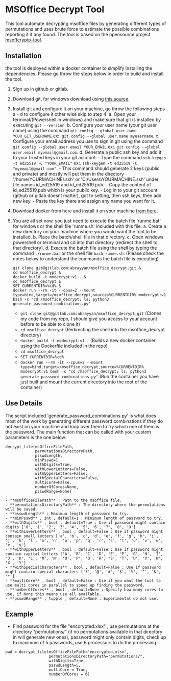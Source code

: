 # MSOffice Decrypt Tool

This tool automate decrypting msoffice files by generating different types of permutations and uses brute force to estimate
the possible combinations reporting it if any found. The tool is based on the opensource project [msoffcrypto-tool](link_to_msoffcrypto_tool).


## Installation

the tool is deployed within a docker container to simplify installing the dependencies. Please go throw the steps below in order to build and install the tool.

1. Sign up in github or gitlab.
2. Download git, for windows download using [this source](https://git-scm.com/downloads). 
3. Install git and configure it on your machine, go throw the following steps a - d to configure it other wise skip to step 4.
	a. Open your terminal/(Powershell in windows) and make sure that git is installed by executing `git --version`.
	b. Configure your user name (your git user name) using the command `git config --global user.name YOUR_GIT_USERNAME` ex:. `git config --global user.name myusername`.
	c. Configure your email address you use to sign in git using the command `git config --global user.email YOUR_EMAIL` ex:. `git config --global user.email myemail@gmail.com`.
	d. Generate a public ssh key and add it to your trusted keys in your git account:
		- Type the command `ssh-keygen -t ed25519 -C "YOUR_EMAIL"` ex:. `ssh-keygen -t ed25519 -C "myemail@gmail.com"`.
		- This command should generate 2 keys (public and private) and mostly will put them in the directory '/home/YOURMACHINE/.ssh' or 'C:\Users\YOURMACHINE\.ssh\' under file names id_ed25519 and id_ed25519.pub.
		- Copy the content of id_ed25519.pub which is your public key.
		- Log in to your git account (github or gitlab doesnt matter), got to setting, then ssh keys, then add new key.
		- Paste the key there and assign any name you want for it.
4. Download docker from here and install it on your machine [from here](https://docs.docker.com/docker-for-windows/install/).
5. You are all set now, you just need to execute the batch file 'runme.bat' for windows or the shell file 'runme.sh' included with this file.
	a. Create a new directory on your machine where you would want the tool to be installed.
	b. Place the batch/shell file in that directory.
	c. Open windows powershell or terminal and cd into that directory (redirect the shell to that directory).
	d. Execute the batch file using the shell by typing the command `./runme.bat` or the shell file `bash runme.sh`. (Please check the notes below to understand the commands the batch file is executing)
	
	```
	git clone git@gitlab.com:abrayyan/msoffice_decrypt.git &
	cd msoffice_decrypt &
	docker build -t modecrypt:v1 . &
	cd msoffice_decrypt &
	SET CURRENTDIR=%cd% &
	docker run --rm -it --cpus=2 --mount type=bind,target=/msoffice_decrypt,source=%CURRENTDIR% modecrypt:v1 bash -c "cd /msoffice_decrypt; ls; python3 generate_password_combinations.py"
	```
	
	- `git clone git@gitlab.com:abrayyan/msoffice_decrypt.git`        (Clones my code from my repo, I should give you access to your account before to be able to clone it)
	- `cd msoffice_decrypt`                                           (Redirecting the shell into the msoffice_decrypt directory)
	- `docker build -t modecrypt:v1 .`								  (Builds a new docker container using the Dockerfile included in the repo)
	- `cd msoffice_decrypt`
	- `SET CURRENTDIR=%cd%`
	- `docker run --rm -it --cpus=2 --mount type=bind,target=/msoffice_decrypt,source=%CURRENTDIR% modecrypt:v1 bash -c "cd /msoffice_decrypt; ls; python3 generate_password_combinations.py"`								  (Run the container you have just built and mount the current directory into the root of the container)
	
## Use Details

The script included 'generate_password_combinations.py' is what does most of the work by generating different password combinations if they do not exist on your machine and loop over them to try which one of them
is the password. The main function that can be called with your custom parameters is the one below:
```
decrypt_file(msOfficeFilePath,
             permutationsDirectoryPath,
             psswdLength,
             minPsswd=1,
             withDigits=True,
             withLowerLetters=False,
             withUpperLetters=False,
             withSpecialCharacters=False,
             multiCore=False,
             numberOfCores=None,
             psswdRange=None)
```

	- **msOfficeFilePath** : Path to the msoffice file.
    - **permutationsDirectoryPath** : The directory where the permutations will be saved.
    - **psswdLength** : Maximum length of password to try.
    - **minPsswd** , int , default=1 : Minimum length of password to try.
    - **withDigits** , bool , default=True : Use if password might contain digits ['0', '1', '2', '3', '4', '5', '6', '7', '8', '9']
    - **withLowerLetters** , bool , default=False : Use if password might contain small letters ['a', 'b', 'c', 'd', 'e', 'f', 'g', 'h', 'i', 'j', 'k', 'l', 'm', 'n', 'o', 'p', 'q', 'r', 's', 't', 'u', 'v', 'w', 'x', 'y']
    - **withUpperLetters** , bool , default=False : Use if password might contain capital letters ['A', 'B', 'C', 'D', 'E', 'F', 'G', 'H', 'I', 'J', 'K', 'L', 'M', 'N', 'O', 'P', 'Q', 'R', 'S', 'T', 'U', 'V', 'W', 'X', 'Y']
    - **withSpecialCharacters** , bool , default=False : Use if password might contain special characters ['!', '@', '#', '$', '%', '^', '&', '*']
    - **multiCore** , bool , default=False : Use if you want the tool to use multi cores in parallel to speed up finding the password.
    - **numberOfCores** , bool , default=None : Specify how many cores to use, if None this means use all available.
    - **psswdRange** , tupple , default=None : Experimental do not use.

	
## Example

* Find password for the file "enccrypted.xlsx" , use permutations at the directory "permutations/" (if no permutations available in that directory in will generate new ones), password might only contain digits, check up to maximum of 5 passwords, use 6 processors to do the processing.
```
pwd = decrypt_file(msOfficeFilePath="enccrypted.xlsx",
                   permutationsDirectoryPath="permutations/",
				   withDigits=True,
                   psswdLength=5,
                   multiCore = True,
                   numberOfCores = 6)
```

